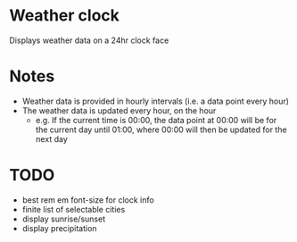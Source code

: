 # Weather clock

Displays weather data on a 24hr clock face

# Notes
- Weather data is provided in hourly intervals (i.e. a data point every hour)
- The weather data is updated every hour, on the hour
  - e.g. If the current time is 00:00, the data point at 00:00 will be for the current day until 01:00, where 00:00 will then be updated for the next day

# TODO
- best rem em font-size for clock info
- finite list of selectable cities
- display sunrise/sunset
- display precipitation
